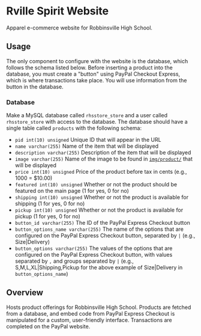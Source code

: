 # Rville Spirit Website

Apparel e-commerce website for Robbinsville High School.

## Usage

The only component to configure with the website is the database, which
follows the schema listed below. Before inserting a product into the database,
you must create a "button" using PayPal Checkout Express, which is where
transactions take place. You will use information from the button in the
database.

### Database

Make a MySQL database called `rhsstore_store` and a user called
`rhsstore_store` with access to the database. The database should have a single
table called `products` with the following schema:

- `pid int(10) unsigned` Unique ID that will appear in the URL
- `name varchar(255)` Name of the item that will be displayed
- `description varchar(255)`  Description of the item that will be displayed
- `image varchar(255)`  Name of the image to be found in
  [`img/product/`](img/product) that will be displayed
- `price int(10) unsigned` Price of the product before tax in cents (e.g., 1000
  = $10.00)
- `featured int(10) unsigned` Whether or not the product should be featured on
  the main page (1 for yes, 0 for no)
- `shipping int(10) unsigned` Whether or not the product is available for
  shipping (1 for yes, 0 for no)
- `pickup int(10) unsigned` Whether or not the product is available for pickup
  (1 for yes, 0 for no)
- `button_id varchar(255)` The ID of the PayPal Express Checkout button
- `button_options_name varchar(255)` The name of the options that are
  configured on the PayPal Express Checkout button, separated by `|` (e.g.,
  Size|Delivery)
- `button_options varchar(255)` The values of the options that are configured
  on the PayPal Express Checkout button, with values separated by `,` and
  groups separated by `|`  (e.g., S,M,L,XL|Shipping,Pickup for the above
  example of Size|Delivery in `button_options_name`)

## Overview

Hosts product offerings for Robbinsville High School. Products are fetched from
a database, and embed code from PayPal Express Checkout is manipulated for a
custom, user-friendly interface. Transactions are completed on the PayPal
website.
